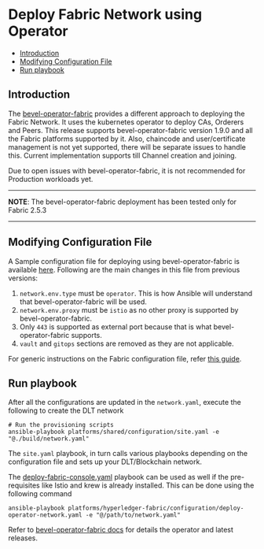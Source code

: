 [//]: # (##############################################################################################)
[//]: # (Copyright Accenture. All Rights Reserved.)
[//]: # (SPDX-License-Identifier: Apache-2.0)
[//]: # (##############################################################################################)

<a name = "deploy-fabric-network-using-operator"></a>
# Deploy Fabric Network using Operator

  - [Introduction](#introduction)
  - [Modifying Configuration File](#modifying-configuration-file)
  - [Run playbook](#run-playbook)

## Introduction
The [bevel-operator-fabric](https://github.com/hyperledger/bevel-operator-fabric) provides a different approach to deploying the Fabric Network. It uses 
the kubernetes operator to deploy CAs, Orderers and Peers. 
This release supports bevel-operator-fabric version 1.9.0 and all the Fabric platforms supported by it. Also, chaincode and user/certificate management is not yet supported, there will be separate issues to handle this. Current implementation supports till Channel creation and joining.

Due to open issues with bevel-operator-fabric, it is not recommended for Production workloads yet.

---
**NOTE**: The bevel-operator-fabric deployment has been tested only for Fabric 2.5.3

---

## Modifying Configuration File

A Sample configuration file for deploying using bevel-operator-fabric is available [here](https://github.com/hyperledger/bevel/blob/main/platforms/hyperledger-fabric/configuration/samples/network-operator-fabric.yaml). Following are the main changes in this file from previous versions:

1. `network.env.type` must be `operator`. This is how Ansible will understand that bevel-operator-fabric will be used.
1.  `network.env.proxy` must be `istio` as no other proxy is supported by bevel-operator-fabric.
1. Only `443` is supported as external port because that is what bevel-operator-fabric supports.
1. `vault` and `gitops` sections are removed as they are not applicable.

For generic instructions on the Fabric configuration file, refer [this guide](./fabric_networkyaml.md).

<a name = "run-playbook"></a>
## Run playbook

After all the configurations are updated in the `network.yaml`, execute the following to create the DLT network
```
# Run the provisioning scripts
ansible-playbook platforms/shared/configuration/site.yaml -e "@./build/network.yaml" 

```
The `site.yaml` playbook, in turn calls various playbooks depending on the configuration file and sets up your DLT/Blockchain network.

The [deploy-fabric-console.yaml](https://github.com/hyperledger/bevel/tree/main/platforms/hyperledger-fabric/configuration/deploy-operator-network.yaml) playbook can be used as well if the pre-requisites like Istio and krew is already installed. This can be done using the following command

```
ansible-playbook platforms/hyperledger-fabric/configuration/deploy-operator-network.yaml -e "@/path/to/network.yaml"
```

Refer to [bevel-operator-fabric docs](https://hyperledger.github.io/bevel-operator-fabric/) for details the operator and latest releases.
